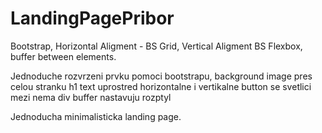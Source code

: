 # LandingPagePribor
Bootstrap, Horizontal Aligment - BS Grid, Vertical Aligment BS Flexbox, buffer between elements.

Jednoduche rozvrzeni prvku pomoci bootstrapu, 
background image pres celou stranku
h1 text uprostred horizontalne i vertikalne
button se svetlici
mezi nema div buffer nastavuju rozptyl

Jednoducha minimalisticka landing page.
